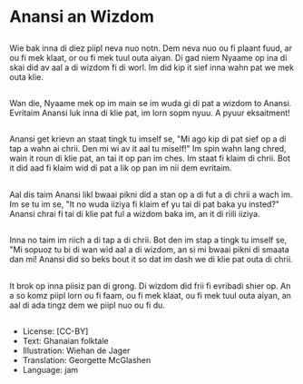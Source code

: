# Anansi an Wizdom

##
Wie bak inna di diez piipl neva nuo notn. Dem neva nuo ou fi plaant fuud, ar ou fi mek klaat, or ou fi mek tuul outa aiyan. Di gad niem Nyaame op ina di skai did av aal a di wizdom fi di worl. Im did kip it sief inna wahn pat we mek outa klie.

##
Wan die, Nyaame mek op im main se im wuda gi di pat a wizdom to Anansi. Evritaim Anansi luk inna di klie pat, im lorn sopm nyuu. A pyuur eksaitment!

##
Anansi get krievn an staat tingk tu imself se, "Mi ago kip di pat sief op a di tap a wahn ai chrii. Den mi wi av it aal tu miself!" Im spin wahn lang chred, wain it roun di klie pat, an tai it op pan im ches. Im staat fi klaim di chrii. Bot it did aad fi klaim wid di pat a lik op pan im nii dem evritaim.

##
Aal dis taim Anansi likl bwaai pikni did a stan op a di fut a di chrii a wach im. Im se tu im se, "It no wuda iiziya fi klaim ef yu tai di pat baka yu insted?" Anansi chrai fi tai di klie pat ful a wizdom baka im, an it di riili iiziya.

##
Inna no taim im riich a di tap a di chrii. Bot den im stap a tingk tu imself se, "Mi sopuoz tu bi di wan wid aal a di wizdom, an si mi bwaai pikni di smaata dan mi! Anansi did so beks bout it so dat im dash we di klie pat outa di chrii.

##
It brok op inna piisiz pan di grong. Di wizdom did frii fi evribadi shier op. An a so komz piipl lorn ou fi faam, ou fi mek klaat, ou fi mek tuul outa aiyan, an aal di ada tingz dem we piipl nuo ou fi du.

##
* License: [CC-BY]
* Text: Ghanaian folktale
* Illustration: Wiehan de Jager
* Translation: Georgette McGlashen
* Language: jam
